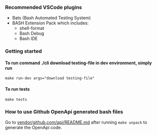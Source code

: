 
### Recommended VSCode plugins
- Bats (Bash Automated Testing System)
- BASH Extension Pack which includes:
  + shell-format
  + Bash Debug
  + Bash IDE

### Getting started
#### To run command ./cli download testing-file in dev environment, simply run

```
make run-dev args="download testing-file"
```

#### To run tests
```
make tests
```

### How to use Github OpenApi generated bash files
Go to [vendor/github.com/api/README.md](./vendor/github.com/api/README.md) after running `make unpack` to generate the OpenApi code.